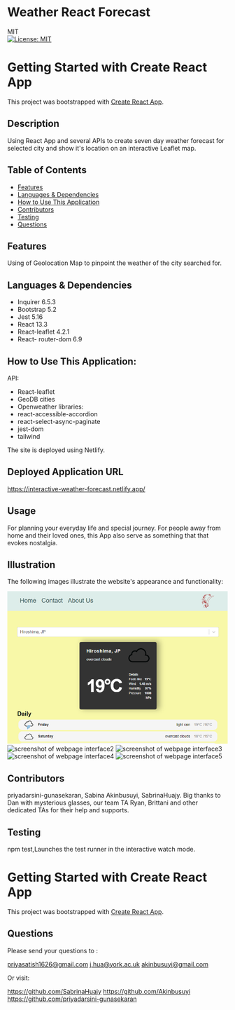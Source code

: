 # Weather React Forecast 
MIT<br>[![License: MIT](https://img.shields.io/badge/License-MIT-yellow.svg)](https://opensource.org/licenses/MIT)

# Getting Started with Create React App
This project was bootstrapped with [Create React App](https://github.com/facebook/create-react-app).

## Description
Using React App and several APIs to create seven day weather forecast for selected city and show it's location on an interactive Leaflet map.

## Table of Contents
* [Features](#features)
* [Languages & Dependencies](#languagesanddependencies)
* [How to Use This Application](#HowtoUseThisApplication)
* [Contributors](#contributors)
* [Testing](#testing)
* [Questions](#questions)

## Features
Using of Geolocation Map to pinpoint the weather of the city searched for.

## Languages & Dependencies
* Inquirer 6.5.3 
* Bootstrap 5.2
* Jest 5.16
* React 13.3
* React-leaflet 4.2.1
* React- router-dom 6.9

## How to Use This Application:
API: 
* React-leaflet 
* GeoDB cities 
* Openweather
libraries: 
* react-accessible-accordion 
* react-select-async-paginate 
* jest-dom 
* tailwind

The site is deployed using Netlify.

## Deployed Application URL
https://interactive-weather-forecast.netlify.app/

## Usage 
For planning your everyday life and special journey. For people away from home and their loved ones, this App also serve as something that that evokes nostalgia.

## Illustration
The following images illustrate the website's appearance and functionality:

<img src="./src/assets/screenshots/screenshot01.PNG" alt="screenshot of webpage interface1">
<img src="./src/assets/screenshots/screenshot2.PNG" alt="screenshot of webpage interface2">
<img src="./src/assets/screenshots/screenshot3.PNG" alt="screenshot of webpage interface3">
<img src="./src/assets/screenshots/screenshot4.PNG" alt="screenshot of webpage interface4">
<img src="./src/assets/screenshots/screenshot5.PNG" alt="screenshot of webpage interface5">

## Contributors
priyadarsini-gunasekaran, Sabina Akinbusuyi, SabrinaHuajy. Big thanks to Dan with mysterious glasses, our team TA Ryan, Brittani and other dedicated TAs for their help and supports.

## Testing
npm test,Launches the test runner in the interactive watch mode.

# Getting Started with Create React App
This project was bootstrapped with [Create React App](https://github.com/facebook/create-react-app).

## Questions
Please send your questions to :

priyasatish1626@gmail.com
j.hua@york.ac.uk
akinbusuyi@gmail.com 

Or visit:

https://github.com/SabrinaHuajy 
https://github.com/Akinbusuyi
https://github.com/priyadarsini-gunasekaran
